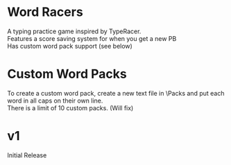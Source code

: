 # Word Racers
A typing practice game inspired by TypeRacer.<br/>
Features a score saving system for when you get a new PB<br/>
Has custom word pack support (see below)
# Custom Word Packs
To create a custom word pack, create a new text file in \Packs and put each word in all caps on their own line.<br/>
There is a limit of 10 custom packs. (Will fix)
# v1
Initial Release
